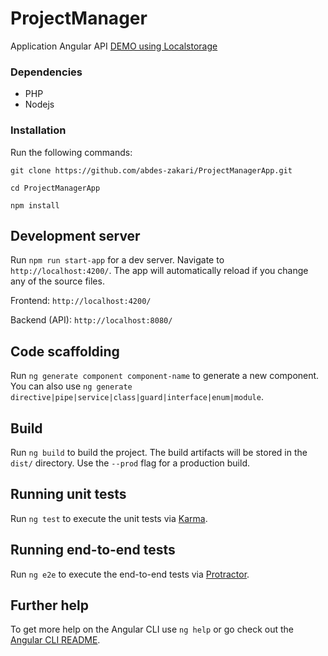 # ProjectManager

Application Angular API <a href='https://abdes-zakari.github.io/ProjectManager/'>DEMO using Localstorage</a>

### Dependencies
- PHP 
- Nodejs
### Installation 
 Run the following commands:
 
 `git clone https://github.com/abdes-zakari/ProjectManagerApp.git`
 
 `cd ProjectManagerApp`
 
 `npm install`
 
## Development server

Run `npm run start-app` for a dev server. Navigate to `http://localhost:4200/`. The app will automatically reload if you change any of the source files.

Frontend: `http://localhost:4200/`

Backend (API): `http://localhost:8080/`

## Code scaffolding

Run `ng generate component component-name` to generate a new component. You can also use `ng generate directive|pipe|service|class|guard|interface|enum|module`.

## Build

Run `ng build` to build the project. The build artifacts will be stored in the `dist/` directory. Use the `--prod` flag for a production build.

## Running unit tests

Run `ng test` to execute the unit tests via [Karma](https://karma-runner.github.io).

## Running end-to-end tests

Run `ng e2e` to execute the end-to-end tests via [Protractor](http://www.protractortest.org/).

## Further help

To get more help on the Angular CLI use `ng help` or go check out the [Angular CLI README](https://github.com/angular/angular-cli/blob/master/README.md).
